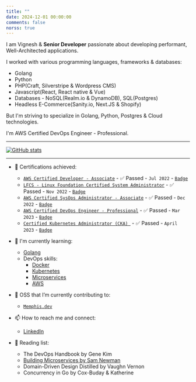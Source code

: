 ```yaml
---
title: ""
date: 2024-12-01 00:00:00
comments: false
norss: true
---
```


I am Vignesh & **Senior Developer** passionate about developing performant, Well-Architected applications. 

I worked with various programming languages, frameworks & databases:
 - Golang
 - Python
 - PHP(Craft, Silverstripe & Wordpress CMS)
 - Javascript(React, React native & Vue)
 - Databases - NoSQL(Realm.io & DynamoDB), SQL(Postgres)
 - Headless E-Commerce(Sanity.io, Next.JS & Shopify)

But I'm striving to specialize in Golang, Python, Postgres & Cloud technologies.

I'm AWS Certified DevOps Engineer - Professional.

---

[![GitHub stats](https://github-readme-stats.vercel.app/api?username=big-vi&show_icons=true&theme=dark)](https://github.com/big-vi/github-readme-stats)

---

- 🔭 Certifications achieved:
  - [`AWS Certified Developer - Associate`](https://aws.amazon.com/certification/certified-developer-associate/) - :white_check_mark: Passed - `Jul 2022` - [`Badge`](https://www.credly.com/badges/b0051c96-1c01-4ac3-a2a6-49400454c7a7/public_url)
  - [`LFCS - Linux Foundation Certified System Administrator`](https://training.linuxfoundation.org/certification/linux-foundation-certified-sysadmin-lfcs/) - :white_check_mark: Passed - `Nov 2022` - [`Badge`](https://www.credly.com/badges/5db4950f-dce2-465b-bc4e-c549b391e299/public_url)
  - [`AWS Certified SysOps Administrator - Associate`](https://aws.amazon.com/certification/certified-sysops-admin-associate/) - :white_check_mark: Passed - `Dec 2022` - [`Badge`](https://www.credly.com/badges/26627e09-3684-486c-9239-cef1a8505ba0/public_url)
  - [`AWS Certified DevOps Engineer - Professional`](https://aws.amazon.com/certification/certified-devops-engineer-professional/) - :white_check_mark: Passed - `Mar 2023` - [`Badge`](https://www.credly.com/badges/2e026620-ffd3-4da9-b612-a9314481dca3/public_url)
  - [`Certified Kubernetes Administrator (CKA)
`](https://training.linuxfoundation.org/certification/certified-kubernetes-administrator-cka/) - :white_check_mark: Passed - `April 2023` - [`Badge`](https://www.credly.com/badges/0877d356-9546-4dad-b9de-63cac71df43d/public_url)

- 🌱 I'm currently learning:
  - [Golang](https://go.dev/)
  - DevOps skills:
      - [Docker](https://www.docker.com/)
      - [Kubernetes](https://kubernetes.io/)
      - [Microservices](https://samnewman.io/books/building_microservices/)
      - [AWS](https://aws.amazon.com/)
- 👯 OSS that I’m currently contributing to:
  - [`Memphis.dev`](https://github.com/memphisdev)
- 📫 How to reach me and connect:
  - [LinkedIn](https://www.linkedin.com/in/vigneshmurugan/)
- 📖 Reading list:
  - The DevOps Handbook by Gene Kim
  - [Building Microservices by Sam Newman](https://samnewman.io/books/building_microservices/) 
  - Domain-Driven Design Distilled by Vaughn Vernon
  - Concurrency in Go by Cox-Buday & Katherine
